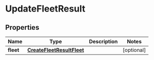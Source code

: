 

# UpdateFleetResult


## Properties

| Name | Type | Description | Notes |
|------------ | ------------- | ------------- | -------------|
|**fleet** | [**CreateFleetResultFleet**](CreateFleetResultFleet.md) |  |  [optional] |



